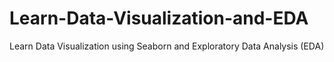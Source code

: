 # Learn-Data-Visualization-and-EDA
Learn Data Visualization using Seaborn and Exploratory Data Analysis (EDA)

